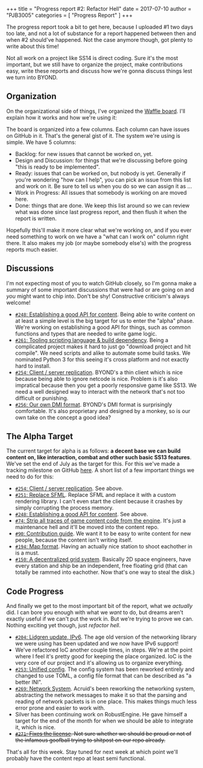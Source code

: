 +++
title = "Progress report #2: Refactor Hell"
date = 2017-07-10
author = "PJB3005"
categories = [
	"Progress Report"
]
+++

The progress report took a bit to get here, because I uploaded #1 two days too late, and not a lot of substance for a report happened between then and when #2 should've happened. Not the case anymore though, got plenty to write about this time!

<!--more-->

Not all work on a project like SS14 is direct coding. Sure it's the most important, but we still have to organize the project, make contributions easy, write these reports and discuss how we're gonna discuss things lest we turn into BYOND.

## Organization

On the organizational side of things, I've organized the [Waffle board](https://waffle.io/space-wizards/space-station-14). I'll explain how it works and how we're using it:

The board is organized into a few columns. Each column can have issues on GitHub in it. That's the general gist of it. The system we're using is simple. We have 5 columns:

* Backlog: for new issues that cannot be worked on, yet.
* Design and Discussion: for things that we're discussing before going "this is ready to be implemented".
* Ready: issues that can be worked on, but nobody is yet. Generally if you're wondering "how can I help", you can pick an issue from this list and work on it. Be sure to tell us when you do so we can assign it as ...
* Work in Progress: All issues that somebody is working on are moved here.
* Done: things that are done. We keep this list around so we can review what was done since last progress report, and then flush it when the report is written.

Hopefully this'll make it more clear what we're working on, and if you ever need something to work on we have a "what can I work on" column right there. It also makes my job (or maybe somebody else's) with the progress reports much easier.

## Discussions

I'm not expecting most of you to watch GitHub closely, so I'm gonna make a summary of some important discussions that were had or are going on and *you* might want to chip into. Don't be shy! Constructive criticism's always welcome!

* [`#248`: Establishing a good API for content](https://github.com/space-wizards/space-station-14/issues/248). Being able to write content on at least a simple level is the big target for us to enter the "alpha" phase. We're working on establishing a good API for things, such as common functions and types that are needed to write game logic.
* [`#261`: Tooling scripting language & build dependency](https://github.com/space-wizards/space-station-14/issues/261). Being a complicated project makes it hard to just go "download project and hit compile". We need scripts and alike to automate some build tasks. We nominated Python 3 for this seeing it's cross platform and not exactly hard to install.
* [`#254`: Client / server replication](https://github.com/space-wizards/space-station-14/issues/254). BYOND's a thin client which is nice because being able to ignore netcode is nice. Problem is it's also impratical because then you get a poorly responsive game like SS13. We need a well designed way to interact with the network that's not too difficult or punishing.
* [`#256`: Our own DMI format](https://github.com/space-wizards/space-station-14/issues/256). BYOND's DMI format is surprisingly comfortable. It's also proprietary and designed by a monkey, so is our own take on the concept a good idea?

## The Alpha Target

The current target for alpha is as follows: **a decent base we can build content on, like interaction, combat and other such basic SS13 features**. We've set the end of July as the target for this. For this we've made a tracking milestone on GitHub [here](https://github.com/space-wizards/space-station-14/milestone/1). A short list of a few important things we need to do for this:

* [`#254`: Client / server replication](https://github.com/space-wizards/space-station-14/issues/254). See above.
* [`#251`: Replace SFML](https://github.com/space-wizards/space-station-14/issues/251). Replace SFML and replace it with a custom rendering library. I can't even start the client because it crashes by simply corrupting the process memory.
* [`#248`: Establishing a good API for content](https://github.com/space-wizards/space-station-14/issues/248). See above.
* [`#74`: Strip all traces of game content code from the engine](https://github.com/space-wizards/space-station-14/issues/74). It's just a maintenance hell and it'll be moved into the content repo.
* [`#90`: Contribution guide](https://github.com/space-wizards/space-station-14/issues/90). We want it to be easy to write content for new people, because the content isn't writing itself.
* [`#194`: Map format](https://github.com/space-wizards/space-station-14/issues/194). Having an actually nice station to shoot eachother in is a must.
* [`#150`: A decentralized grid system](https://github.com/space-wizards/space-station-14/issues/150). Basically 2D space engineers, have every station and ship be an independent, free floating grid (that can totally be rammed into eachother. Now that's one way to steal the disk.)

## Code Progress

And finally we get to the most important bit of the report, what we *actually* did. I can bore you enough with what we *want* to do, but dreams aren't exactly useful if we can't put the work in. But we're trying to prove we can. Nothing exciting yet though, just *refactor hell*.

* [`#204`: Lidgren update, IPv6](https://github.com/space-wizards/space-station-14/pull/204). The age old version of the networking library we were using has been updated and we now have IPv6 support!
* We've refactored IoC another couple times, in steps. We're at the point where I feel it's pretty good for keeping the place organized. IoC is the very core of our project and it's allowing us to organize everything.
* [`#253`: Unified config](https://github.com/space-wizards/space-station-14/pull/253). The config system has been reworked entirely and changed to use TOML, a config file format that can be described as "a better INI".
* [`#269`: Network System](https://github.com/space-wizards/space-station-14/pull/269). Acruid's been reworking the networking system, abstracting the network messages to make it so that the parsing and reading of network packets is in one place. This makes things much less error prone and easier to work with.
* Silver has been continuing work on RobustEngine. He gave himself a target for the end of the month for when we should be able to integrate it, which is nice.
* ~~[`#271`: Fixes the license](https://github.com/space-wizards/space-station-14/pull/271). Not sure whether we should be proud or not of the infamous goofball trying to shitpost on our repo already.~~

That's all for this week. Stay tuned for next week at which point we'll probably have the content repo at least semi functional.
